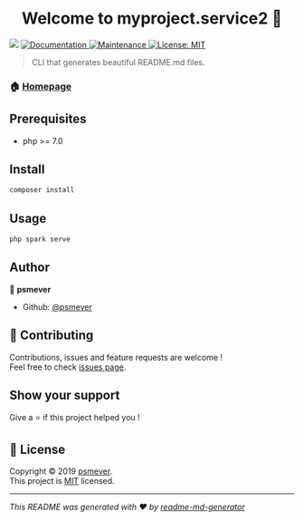 <h1 align="center">Welcome to myproject.service2 👋</h1>
<p>
  <img src="https://img.shields.io/badge/version-0.1.3-blue.svg?cacheSeconds=2592000" />
  <a href="https://github.com/kefranabg/readme-md-generator#readme">
    <img alt="Documentation" src="https://img.shields.io/badge/documentation-yes-brightgreen.svg" target="_blank" />
  </a>
  <a href="https://github.com/kefranabg/readme-md-generator/graphs/commit-activity">
    <img alt="Maintenance" src="https://img.shields.io/badge/Maintained%3F-yes-green.svg" target="_blank" />
  </a>
  <a href="https://github.com/kefranabg/readme-md-generator/blob/master/LICENSE">
    <img alt="License: MIT" src="https://img.shields.io/badge/License-MIT-yellow.svg" target="_blank" />
  </a>
</p>

> CLI that generates beautiful README.md files.

### 🏠 [Homepage](http://localhost)

## Prerequisites

- php &gt;= 7.0

## Install

```sh
composer install
```

## Usage

```sh
php spark serve
```

## Author

👤 **psmever**

* Github: [@psmever](https://github.com/psmever)

## 🤝 Contributing

Contributions, issues and feature requests are welcome !<br />Feel free to check [issues page](https://github.com/kefranabg/readme-md-generator/issues).

## Show your support

Give a ⭐️ if this project helped you !

## 📝 License

Copyright © 2019 [psmever](https://github.com/psmever).<br />
This project is [MIT](https://github.com/kefranabg/readme-md-generator/blob/master/LICENSE) licensed.

***
_This README was generated with ❤️ by [readme-md-generator](https://github.com/kefranabg/readme-md-generator)_